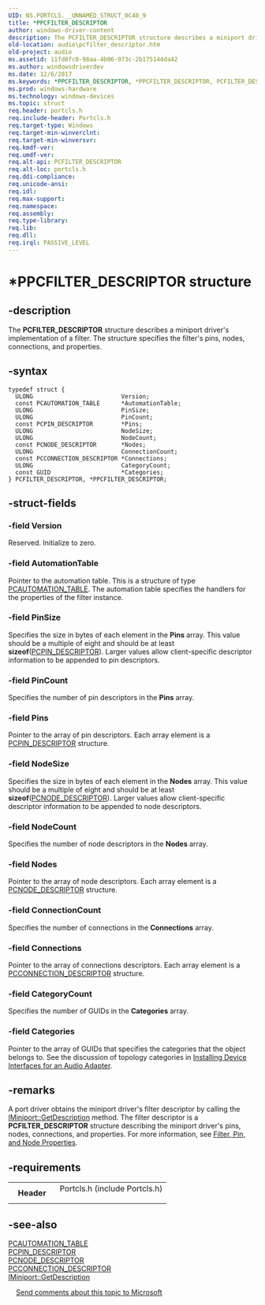 ```yaml
---
UID: NS.PORTCLS.__UNNAMED_STRUCT_0C40_9
title: *PPCFILTER_DESCRIPTOR
author: windows-driver-content
description: The PCFILTER_DESCRIPTOR structure describes a miniport driver's implementation of a filter. The structure specifies the filter's pins, nodes, connections, and properties.
old-location: audio\pcfilter_descriptor.htm
old-project: audio
ms.assetid: 11fd8fc0-98aa-4b06-973c-2b175144da42
ms.author: windowsdriverdev
ms.date: 12/6/2017
ms.keywords: *PPCFILTER_DESCRIPTOR, *PPCFILTER_DESCRIPTOR, PCFILTER_DESCRIPTOR
ms.prod: windows-hardware
ms.technology: windows-devices
ms.topic: struct
req.header: portcls.h
req.include-header: Portcls.h
req.target-type: Windows
req.target-min-winverclnt: 
req.target-min-winversvr: 
req.kmdf-ver: 
req.umdf-ver: 
req.alt-api: PCFILTER_DESCRIPTOR
req.alt-loc: portcls.h
req.ddi-compliance: 
req.unicode-ansi: 
req.idl: 
req.max-support: 
req.namespace: 
req.assembly: 
req.type-library: 
req.lib: 
req.dll: 
req.irql: PASSIVE_LEVEL
---
```


# *PPCFILTER_DESCRIPTOR structure



## -description
The <b>PCFILTER_DESCRIPTOR</b> structure describes a miniport driver's implementation of a filter. The structure specifies the filter's pins, nodes, connections, and properties.


## -syntax

````
typedef struct {
  ULONG                         Version;
  const PCAUTOMATION_TABLE      *AutomationTable;
  ULONG                         PinSize;
  ULONG                         PinCount;
  const PCPIN_DESCRIPTOR        *Pins;
  ULONG                         NodeSize;
  ULONG                         NodeCount;
  const PCNODE_DESCRIPTOR       *Nodes;
  ULONG                         ConnectionCount;
  const PCCONNECTION_DESCRIPTOR *Connections;
  ULONG                         CategoryCount;
  const GUID                    *Categories;
} PCFILTER_DESCRIPTOR, *PPCFILTER_DESCRIPTOR;
````


## -struct-fields

### -field Version

Reserved. Initialize to zero.

### -field AutomationTable

Pointer to the automation table. This is a structure of type <a href="..\portcls\ns-portcls-__unnamed_struct_0c40_6.md">PCAUTOMATION_TABLE</a>. The automation table specifies the handlers for the properties of the filter instance.

### -field PinSize

Specifies the size in bytes of each element in the <b>Pins</b> array. This value should be a multiple of eight and should be at least <b>sizeof</b>(<a href="..\portcls\ns-portcls-__unnamed_struct_0c40_7.md">PCPIN_DESCRIPTOR</a>). Larger values allow client-specific descriptor information to be appended to pin descriptors.

### -field PinCount

Specifies the number of pin descriptors in the <b>Pins</b> array.

### -field Pins

Pointer to the array of pin descriptors. Each array element is a <a href="..\portcls\ns-portcls-__unnamed_struct_0c40_7.md">PCPIN_DESCRIPTOR</a> structure.

### -field NodeSize

Specifies the size in bytes of each element in the <b>Nodes</b> array. This value should be a multiple of eight and should be at least <b>sizeof</b>(<a href="..\portcls\ns-portcls-__unnamed_struct_0c40_8.md">PCNODE_DESCRIPTOR</a>). Larger values allow client-specific descriptor information to be appended to node descriptors.

### -field NodeCount

Specifies the number of node descriptors in the <b>Nodes</b> array.

### -field Nodes

Pointer to the array of node descriptors. Each array element is a <a href="..\portcls\ns-portcls-__unnamed_struct_0c40_8.md">PCNODE_DESCRIPTOR</a> structure.

### -field ConnectionCount

Specifies the number of connections in the <b>Connections</b> array.

### -field Connections

Pointer to the array of connections descriptors. Each array element is a <a href="audio.pcconnection_descriptor">PCCONNECTION_DESCRIPTOR</a> structure.

### -field CategoryCount

Specifies the number of GUIDs in the <b>Categories</b> array.

### -field Categories

Pointer to the array of GUIDs that specifies the categories that the object belongs to. See the discussion of topology categories in <a href="https://msdn.microsoft.com/824cc6a2-702a-4e51-91b1-ab776b1babf1">Installing Device Interfaces for an Audio Adapter</a>.

## -remarks
A port driver obtains the miniport driver's filter descriptor by calling the <a href="audio.iminiport_getdescription">IMiniport::GetDescription</a> method. The filter descriptor is a <b>PCFILTER_DESCRIPTOR</b> structure describing the miniport driver's pins, nodes, connections, and properties. For more information, see <a href="https://msdn.microsoft.com/e0d52e97-459f-4095-9cf5-1474117ce66a">Filter, Pin, and Node Properties</a>.

## -requirements
<table>
<tr>
<th width="30%">
Header
</th>
<td width="70%">
<dl>
<dt>Portcls.h (include Portcls.h)</dt>
</dl>
</td>
</tr>
</table>

## -see-also
<dl>
<dt>
<a href="..\portcls\ns-portcls-__unnamed_struct_0c40_6.md">PCAUTOMATION_TABLE</a>
</dt>
<dt>
<a href="..\portcls\ns-portcls-__unnamed_struct_0c40_7.md">PCPIN_DESCRIPTOR</a>
</dt>
<dt>
<a href="..\portcls\ns-portcls-__unnamed_struct_0c40_8.md">PCNODE_DESCRIPTOR</a>
</dt>
<dt>
<a href="audio.pcconnection_descriptor">PCCONNECTION_DESCRIPTOR</a>
</dt>
<dt>
<a href="audio.iminiport_getdescription">IMiniport::GetDescription</a>
</dt>
</dl>
 
 
<a href="mailto:wsddocfb@microsoft.com?subject=Documentation%20feedback [audio\audio]:%20PCFILTER_DESCRIPTOR structure%20 RELEASE:%20(12/6/2017)&amp;body=%0A%0APRIVACY STATEMENT%0A%0AWe use your feedback to improve the documentation. We don't use your email address for any other purpose, and we'll remove your email address from our system after the issue that you're reporting is fixed. While we're working to fix this issue, we might send you an email message to ask for more info. Later, we might also send you an email message to let you know that we've addressed your feedback.%0A%0AFor more info about Microsoft's privacy policy, see http://privacy.microsoft.com/en-us/default.aspx." title="Send comments about this topic to Microsoft">Send comments about this topic to Microsoft</a>
